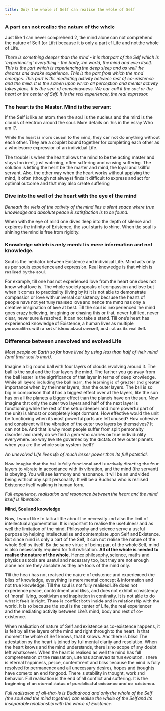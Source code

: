 ```yaml
---
title: Only the whole of Self can realise the whole of Self
---
```


### **A part can not realise the nature of the whole**

Just like 1 can never comprehend 2, the mind alone can not comprehend the nature of Self (or Life) because it is only a part of Life and not the whole of Life.

*There is something deeper than the mind - it is that part of the Self which is ‘experiencing’ everything - the body, the world, the mind and even itself. This is the part which is experiencing the deep sleep and as well the dreams and awake experience. This is the part from which the mind emerges. This part is the mediating activity between rest of co-existence and the mind. It is the screen upon which all perception and mental activity takes place. It is the seat of consciousness. We can call it the soul or the heart or the center of Self. It is the real experiencer, the real expressor.*

### **The heart is the Master. Mind is the servant**

If the Self is like an atom, then the soul is the nucleus and the mind is the clouds of electron around the soul. More details on this in the essay Who am I?.

While the heart is more causal to the mind, they can not do anything without each other. They are a couplet bound together for completing each other as a wholesome expression of an individual Life.

The trouble is when the heart allows the mind to be the acting master and stays too inert, just watching, often suffering and causing suffering. The solution is letting the heart be the master and mind, the loyal and skillful servant. Also, the other way when the heart works without applying the mind, it often (though not always) finds it difficult to express and act for optimal outcome and that may also create suffering.

### **Dive into the well of the heart with the eye of the mind**

*Beneath the viels of the activity of the mind lies a silent space where true knowledge and absolute peace & satisfaction is to be found.*

When with the eye of mind one dives deep into the depth of silence and explores the infinity of Existence, the soul starts to shine. When the soul is shining the mind is free from rigidity.

### **Knowledge which is only mental is mere information and not knowledge.**

Soul is the mediator between Existence and individual Life. Mind acts only as per soul’s experience and expression. Real knowledge is that which is realised by the soul.

For example, till one has not experienced love from the heart one does not know what love is. The whole society speaks of compassion and love but when it comes to practicality (living by it) it is not able to demonstrate compassion or love with universal consistency because the hearts of people have not yet fully realised love and hence the mind has only a creative imagination of love at best. Till the soul is inexperienced the mind goes crazy believing, imagining or chasing this or that, never fulfilled, never clear, never sure & resolved. It can not take a stand. Till one’s heart has experienced knowledge of Existence, a human lives as multiple personalities with a set of ideas about oneself, and not as its real Self.

### **Difference between unevolved and evolved Life**

*Most people on Earth so far have lived by using less than half of their mind (and their soul is inert).*

Imagine a big round ball with four layers of clouds revolving around it. The ball is the soul and the four layers the mind. The farther you go away from the ball lesser is the significance of that layer in terms of deep knowledge. While all layers including the ball learn, the learning is of greater and greater importance when by the inner layers, than the outer layers. The ball is so big in comparison that it has a biggest effect over all the layers, like the sun has on all the planets a bigger effect than the planets have on the sun. Now imagine that only the outer two layers and half of the next layer is functioning while the rest of the setup (deeper and more powerful part of the unit) is almost or completely kept dormant. How effective would the unit be functioning when its most powerful parts are left unused? How cohesive and consistent will the vibration of the outer two layers by themselves? It can not be. And that is why most people suffer from split personality disorder and rarely do we find a gem who carries on true individuality everywhere. So why live life governed by the dictats of few outer planets when you are the whole solar system itself?

*An unevolved Life lives life of much lesser power than its full potential.*
 
 Now imagine that the ball is fully functional and is actively directing the four layers to vibrate in accordance with its vibration, and the mind (the servant) is obeying. You will see harmony and resonance. It will be an undivided being without any split personality. It will be a Budhdha who is realised Existence itself walking in human form.

*Full experience, realisation and resonance between the heart and the mind itself is liberation.*

**Mind, Soul and knowledge**

Now, I would like to talk a little about the necessity and also the limit of intellectual argumentation. It is important to realise the usefulness and as well the limitation of the mind. Philosophy and science serve a useful purpose by helping intellectualise and contemplate upon Self and Existence. But since mind is only a part of the Self, it can not realise the nature of the whole Self by itself. By the same virtue of being part of the whole Self, mind is also necessarily required for full realisation. **All of the whole is needed to realise the nature of the whole.** Hence philosophy, science, maths and physics as tools are useful and necessary too, but they are not enough alone nor are they absolute as they are tools of the mind only.

Till the heart has not realised the nature of existence and experienced the bliss of knowledge, everything is mere mental concept & information and not true knowledge. Till the soul is not fully realised Life does not experience peace, contentment and bliss, and does not exhibit consistency of ‘moral’ living, positivism and inspiration in continuity. It is not able to do what it feels is right. There is conflict both inside and in relationship with the world. It is so because the soul is the center of Life, the real experiencer and the mediating activity between Life’s mind, body and rest of co-existence.

When realisation of nature of Self and existence as co-existence happens, it is felt by all the layers of the mind and right through to the heart. In that moment the whole of Self knows, that it knows. And there is bliss! The attestation by the heart is joined by full mental clarity and resolution. When the heart knows and the mind understands, there is no scope of any doubt left whatsoever. When the heart is realised as well the mind has full comprehension of the realisation, Life has achieved its full evolution. There is eternal happiness, peace, contentment and bliss because the mind is fully resolved for permanence and all unecessary desires, hopes and thoughts have come to an end for good. There is stability in thought, work and behavior. Full realisation is the end of all conflict and suffering. It is the beginning of an eternal status of pure blissful existence and co-existence.

*Full realisation of all-that-is is Budhahood and only the whole of the Self (the soul and the mind together) can realise the whole of the Self and its inseparable relationship with the whole of Existence.*

